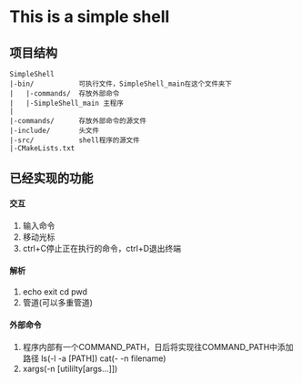 # This is a simple shell

## 项目结构
```
SimpleShell
|-bin/           可执行文件，SimpleShell_main在这个文件夹下
|   |-commands/  存放外部命令
|   |-SimpleShell_main 主程序
|
|-commands/      存放外部命令的源文件
|-include/       头文件
|-src/           shell程序的源文件
|-CMakeLists.txt
```

## 已经实现的功能
#### 交互
1. 输入命令
2. 移动光标
3. ctrl+C停止正在执行的命令，ctrl+D退出终端

#### 解析
1. echo exit cd pwd
2. 管道(可以多重管道)

#### 外部命令
1. 程序内部有一个COMMAND_PATH，日后将实现往COMMAND_PATH中添加路径
    ls(-l -a \[PATH\])
    cat(- -n filename)
2. xargs(-n \[utililty\[args...\]\])

